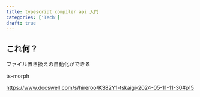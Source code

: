 ```yaml
---
title: typescript compiler api 入門
categories: ['Tech']
draft: true
---
```


## これ何？

ファイル置き換えの自動化ができる

ts-morph

<https://www.docswell.com/s/hireroo/K382Y1-tskaigi-2024-05-11-11-30#p15>
